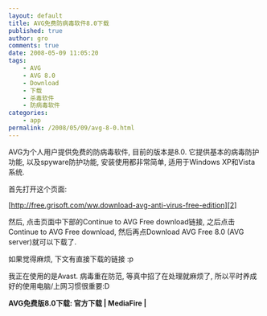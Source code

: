 ```yaml
---
layout: default
title: AVG免费防病毒软件8.0下载
published: true
author: gro
comments: true
date: 2008-05-09 11:05:20
tags:
    - AVG
    - AVG 8.0
    - Download
    - 下载
    - 杀毒软件
    - 防病毒软件
categories:
    - app
permalink: /2008/05/09/avg-8-0.html
---
```

[][1] AVG为个人用户提供免费的防病毒软件, 目前的版本是8.0. 它提供基本的病毒防护功能, 以及spyware防护功能, 安装使用都非常简单, 适用于Windows XP和Vista系统.

首先打开这个页面:

[http://free.grisoft.com/ww.download-avg-anti-virus-free-edition][2]

然后, 点击页面中下部的Continue to AVG Free download链接, 之后点击Continue to AVG Free download, 然后再点Download AVG Free 8.0 (AVG server)就可以下载了.

如果觉得麻烦, 下文有直接下载的链接 :p

我正在使用的是Avast. 病毒重在防范, 等真中招了在处理就麻烦了, 所以平时养成好的使用电脑/上网习惯很重要:D

**AVG免费版8.0下载: 官方下载 | MediaFire |** 

 [1]: http://getfreeware.net/wp-content/uploads/2008/05/screenshot-avgfree.png
 [2]: http://free.grisoft.com/ww.download-avg-anti-virus-free-edition "http://free.grisoft.com/ww.download-avg-anti-virus-free-edition"